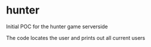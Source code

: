 hunter
======

Initial POC for the hunter game serverside

The code locates the user and prints out all current users
